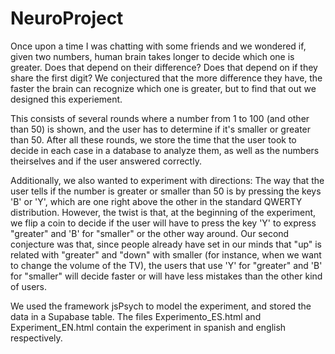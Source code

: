 # NeuroProject

Once upon a time I was chatting with some friends and we wondered if, given two numbers, human brain takes longer to decide which one is greater. Does that depend on their difference? Does that depend on if they share the first digit? We conjectured that the more difference they have, the faster the brain can recognize which one is greater, but to find that out we designed this experiement.

This consists of several rounds where a number from 1 to 100 (and other than 50) is shown, and the user has to determine if it's smaller or greater than 50. After all these rounds, we store the time that the user took to decide in each case in a database to analyze them, as well as the numbers theirselves and if the user answered correctly.

Additionally, we also wanted to experiment with directions: The way that the user tells if the number is greater or smaller than 50 is by pressing the keys 'B' or 'Y', which are one right above the other in the standard QWERTY distribution. However, the twist is that, at the beginning of the experiment, we flip a coin to decide if the user will have to press the key 'Y' to express "greater" and 'B' for "smaller" or the other way around. Our second conjecture was that, since people already have set in our minds that "up" is related with "greater" and "down" with smaller (for instance, when we want to change the volume of the TV), the users that use 'Y' for "greater" and 'B' for "smaller" will decide faster or will have less mistakes than the other kind of users.

We used the framework jsPsych to model the experiment, and stored the data in a Supabase table. The files Experimento_ES.html and Experiment_EN.html contain the experiment in spanish and english respectively.
